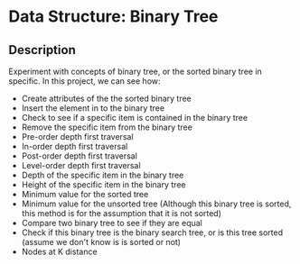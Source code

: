 # Data Structure: Binary Tree

## Description
Experiment with concepts of binary tree, or the sorted binary tree in specific. In this project, we can see how:
* Create attributes of the the sorted binary tree
* Insert the element in to the binary tree
* Check to see if a specific item is contained in the binary tree
* Remove the specific item from the binary tree
* Pre-order depth first traversal
* In-order depth first traversal
* Post-order depth first traversal
* Level-order depth first traversal
* Depth of the specific item in the binary tree
* Height of the specific item in the binary tree
* Minimum value for the sorted tree
* Minimum value for the unsorted tree (Although this binary tree is sorted, this method is for the assumption that it is not sorted)
* Compare two binary tree to see if they are equal
* Check if this binary tree is the binary search tree, or is this tree sorted (assume we don't know is is sorted or not)
* Nodes at K distance
